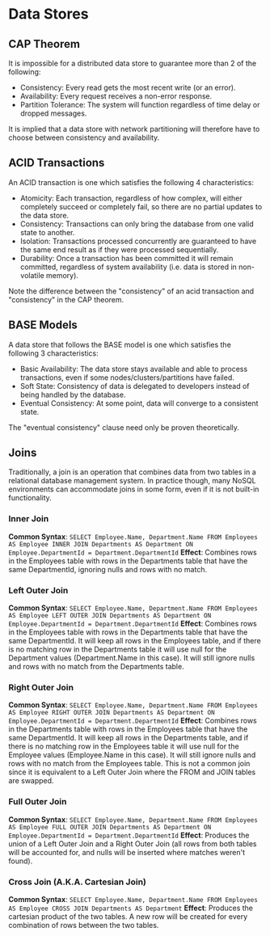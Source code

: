 # Data Stores

## CAP Theorem
It is impossible for a distributed data store to guarantee more than 2 of the following:
- Consistency: Every read gets the most recent write (or an error).
- Availability: Every request receives a non-error response.
- Partition Tolerance: The system will function regardless of time delay or dropped messages.

It is implied that a data store with network partitioning will therefore have to choose between consistency and availability.

## ACID Transactions
An ACID transaction is one which satisfies the following 4 characteristics:
- Atomicity: Each transaction, regardless of how complex, will either completely succeed or completely fail, so there are no partial updates to the data store.
- Consistency: Transactions can only bring the database from one valid state to another.
- Isolation: Transactions processed concurrently are guaranteed to have the same end result as if they were processed sequentially.
- Durability: Once a transaction has been committed it will remain committed, regardless of system availability (i.e. data is stored in non-volatile memory).

Note the difference between the "consistency" of an acid transaction and "consistency" in the CAP theorem.

## BASE Models
A data store that follows the BASE model is one which satisfies the following 3 characteristics:
- Basic Availability: The data store stays available and able to process transactions, even if some nodes/clusters/partitions have failed.
- Soft State: Consistency of data is delegated to developers instead of being handled by the database.
- Eventual Consistency: At some point, data will converge to a consistent state.

The "eventual consistency" clause need only be proven theoretically.

## Joins
Traditionally, a join is an operation that combines data from two tables in a relational database management system. In practice though, many NoSQL environments can accommodate joins in some form, even if it is not built-in functionality.

### Inner Join
**Common Syntax**: `SELECT Employee.Name, Department.Name FROM Employees AS Employee INNER JOIN Departments AS Department ON Employee.DepartmentId = Department.DepartmentId`
**Effect**: Combines rows in the Employees table with rows in the Departments table that have the same DepartmentId, ignoring nulls and rows with no match.

### Left Outer Join
**Common Syntax**: `SELECT Employee.Name, Department.Name FROM Employees AS Employee LEFT OUTER JOIN Departments AS Department ON Employee.DepartmentId = Department.DepartmentId`
**Effect**: Combines rows in the Employees table with rows in the Departments table that have the same DepartmentId. It will keep all rows in the Employees table, and if there is no matching row in the Departments table it will use null for the Department values (Department.Name in this case). It will still ignore nulls and rows with no match from the Departments table.

### Right Outer Join
**Common Syntax**: `SELECT Employee.Name, Department.Name FROM Employees AS Employee RIGHT OUTER JOIN Departments AS Department ON Employee.DepartmentId = Department.DepartmentId`
**Effect**: Combines rows in the Departments table with rows in the Employees table that have the same DepartmentId. It will keep all rows in the Departments table, and if there is no matching row in the Employees table it will use null for the Employee values (Employee.Name in this case). It will still ignore nulls and rows with no match from the Employees table. This is not a common join since it is equivalent to a Left Outer Join where the FROM and JOIN tables are swapped.

### Full Outer Join
**Common Syntax**: `SELECT Employee.Name, Department.Name FROM Employees AS Employee FULL OUTER JOIN Departments AS Department ON Employee.DepartmentId = Department.DepartmentId`
**Effect**: Produces the union of a Left Outer Join and a Right Outer Join (all rows from both tables will be accounted for, and nulls will be inserted where matches weren't found).

### Cross Join (A.K.A. Cartesian Join)
**Common Syntax**: `SELECT Employee.Name, Department.Name FROM Employees AS Employee CROSS JOIN Departments AS Department`
**Effect**: Produces the cartesian product of the two tables. A new row will be created for every combination of rows between the two tables.